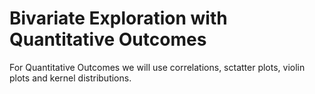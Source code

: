 # Bivariate Exploration with Quantitative Outcomes

For Quantitative Outcomes we will use correlations, sctatter plots, violin plots and kernel distributions.
